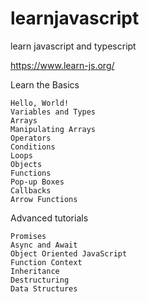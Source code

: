 # learnjavascript
learn javascript and typescript

https://www.learn-js.org/

Learn the Basics

    Hello, World!
    Variables and Types
    Arrays
    Manipulating Arrays
    Operators
    Conditions
    Loops
    Objects
    Functions
    Pop-up Boxes
    Callbacks
    Arrow Functions

Advanced tutorials

    Promises
    Async and Await
    Object Oriented JavaScript
    Function Context
    Inheritance
    Destructuring
    Data Structures
